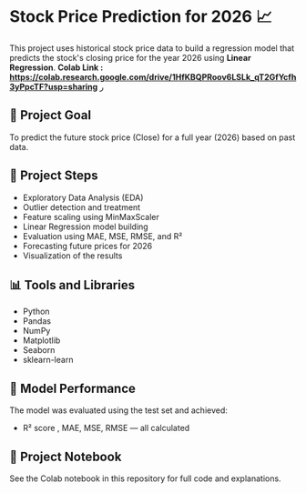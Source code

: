 # Stock Price Prediction for 2026 📈

This project uses historical stock price data to build a regression model that predicts the stock's closing price for the year 2026 using **Linear Regression**.
**Colab Link : https://colab.research.google.com/drive/1HfKBQPRoov6LSLk_qT2GfYcfh3yPpcTF?usp=sharing**
ر

## 🧠 Project Goal
To predict the future stock price (Close) for a full year (2026) based on past data.

## 📂 Project Steps
- Exploratory Data Analysis (EDA)
- Outlier detection and treatment
- Feature scaling using MinMaxScaler
- Linear Regression model building
- Evaluation using MAE, MSE, RMSE, and R²
- Forecasting future prices for 2026
- Visualization of the results

## 📊 Tools and Libraries
- Python
- Pandas
- NumPy
- Matplotlib
- Seaborn
- sklearn-learn

## 📌 Model Performance
The model was evaluated using the test set and achieved:
- R² score , MAE, MSE, RMSE — all calculated

## 📎 Project Notebook
See the Colab notebook in this repository for full code and explanations.


